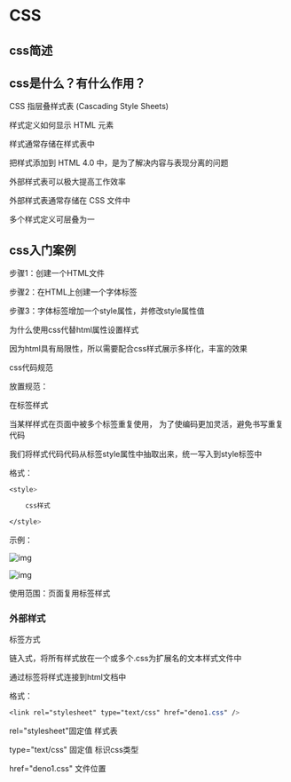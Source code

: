 # CSS

## css简述

## css是什么？有什么作用？

CSS 指层叠样式表 (Cascading Style Sheets)

样式定义如何显示 HTML 元素

样式通常存储在样式表中

把样式添加到 HTML 4.0 中，是为了解决内容与表现分离的问题

外部样式表可以极大提高工作效率

外部样式表通常存储在 CSS 文件中

多个样式定义可层叠为一

 

## css入门案例

步骤1：创建一个HTML文件

步骤2：在HTML上创建一个字体标签

步骤3：字体标签增加一个style属性，并修改style属性值

为什么使用css代替html属性设置样式

因为html具有局限性，所以需要配合css样式展示多样化，丰富的效果

css代码规范

放置规范：

在<style>标签内容中书写css样式代码

<style>标签放置在<head>标签中

 

格式规范：

选择器名称｛属性名：属性值；属性名：属性值；。。。。。｝

选择器：既指定css样式作用在那些html标签上

 

代码规范：

属性名和属性值之间是键值关系

属性名和属性值之间用 : 连接，最后 ； 结尾

css选择器

基本选择器

元素选择器

html标签又称html元素

元素选择器：既html标签名为选择器名称

格式:

标签名｛

/*css样式代码*/

｝

适用范围：适用于将相同样式 作用在同名标签上	

类选择器

每个html标签都有一个class属性，class属性值即为类名

类选择器：既以html的类名 作为选择器名称

作用：选择css样式代码作用于对应类名html标签

 

格式：	

.类名,.类名｛

/*css样式*/

｝

适用范围：相同类名上

id选择器

每个html都有一个id属性，id属性值必须在本页面是惟一的

id选择器既以html的ID作为选择器名称

作用：选择css样式代码作用于某个规定id值的html标签上

格式：

\#id值｛

/*css样式*/

｝

适用范围：作用于某个标签

注意：为了开发的严谨性 id必须保证唯一性

基本选择器的组合方式

层级关系

标签和标签之间有层级关系

我们可以对选择器进行组合，表现出层级关系

格式：

选择器1 选择器2。。。｛

/*css样式代码*/

｝

选择器1下的选择器2

css样式

边框属性

所有的html标签都有边框 默认边框不可见

border

设置边框样式

格式：宽度 样式 颜色

例border：2px solid red ，1像素宽的实线 红色边框

线条样式：	solid实线 none 无边 double 双线

width

设置标签的宽度

height

设置标签的高度

background-color

用于设值标签的背景颜色

背景颜色设置的两种主流方式

1英文单词		例如：red blue yellow

2颜色代码		格式:#红绿蓝 每个颜色用两个16制位数表示

例如：#ff1100 红色ff 绿色11 蓝色00，红色颜色最重，绿色其次，没有蓝色

布局

float

通常默认排版方式，将页面的元素从上到下一一罗列，而实际开发中需要左右方式进行排版，就需要使用浮动属性

格式:

选择器｛float：属性值｝

常用属性值

none 元素不浮动（默认值）

left 元素左浮动

right 元素右浮动

注意：因为元素设置了浮动属性后会脱离原有的文档流，从而影响其他元素样式，所以设置浮动以后，页面需要重新调整

转换	

###  display

html提供丰富的标签，这些标签被定义为不同的类型 一般分为 块级标签和行内标签

块元素：以区域块方式出现。每块标签独自占用一整行或多整行，块结束会自动换行	常见块元素：h1 p div ul等

行内元素：根据内容的多少来占用空间 不会自动换行

常见行元素：《span》 《a》等

display属性 可以使得元素 在行元素和块元素之间相互转换

display:inline;//行级元素

display: block；//块级元素

 

### 字体

font-size

用于设置字体大小

color

设置字体颜色

css盒子模型

什么是盒子模型

所有的HTML元素，都可以看成四边形，即一个盒子

用css来设置元素盒子内边距，边框，外边距的样式

相当于盒子的样式，所以我们将其称之为盒子模型

 

### 边框

边框：HTML元素盒子的框体

HTML元素

border-top

border-left

border-right

border-bottom

例：border-top: 1px solid red;

内边距 padding

内边距：html内容体到html元素边框的距离

padding-top

padding-left

padding-right

padding-bottom

例：			padding-top: 200px;

​				padding-bottom: 100px;

外边距 margin

外边距：html元素边框 到 其他html元素边框的距离

margin-top

margin-left

margin-right

margin-bottom

css和html结合方式

内部样式

行内样式

行内样式是通过标签的style属性来设置元素样式

S格式：

<html 标签 style=“css样式代码”/>

示例：

```css
<a style="color: #f00; font-size: 30px;">行内样式</a>
```

 

<style></style>标签样式

当某样样式在页面中被多个标签重复使用， 为了使编码更加灵活，避免书写重复代码

我们将样式代码代码从标签style属性中抽取出来，统一写入到style标签中

格式：

```css
<style>

	css样式

</style>
```

示例：

![img](C:/Users/ADMINI~1/AppData/Local/Temp/ksohtml13524/wps5.jpg) 

![img](C:/Users/ADMINI~1/AppData/Local/Temp/ksohtml13524/wps6.jpg) 

使用范围：页面复用标签样式

### 外部样式

<link/> 标签方式

链入式，将所有样式放在一个或多个.css为扩展名的文本样式文件中

通过<link>标签将样式连接到html文档中

格式：

```css
<link rel="stylesheet" type="text/css" href="deno1.css" />
```

rel="stylesheet"固定值 样式表

type="text/css" 固定值 标识css类型

href="deno1.css" 文件位置

 

 

 

 